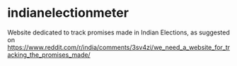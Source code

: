 # indianelectionmeter
Website dedicated to track promises made in Indian Elections, 
as suggested on https://www.reddit.com/r/india/comments/3sv4zi/we_need_a_website_for_tracking_the_promises_made/
